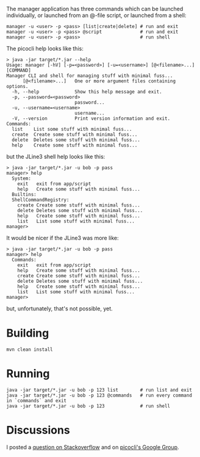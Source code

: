The manager application has three commands which can be launched individually,
or launched from an @-file script, or launched from a shell:

```
manager -u <user> -p <pass> [list|create|delete] # run and exit
manager -u <user> -p <pass> @script              # run and exit
manager -u <user> -p <pass>                      # run shell
```

The picocli help looks like this:

```
> java -jar target/*.jar --help
Usage: manager [-hV] [-p=<password>] [-u=<username>] [@<filename>...] [COMMAND]
Manager CLI and shell for managing stuff with minimal fuss...
      [@<filename>...]   One or more argument files containing options.
  -h, --help             Show this help message and exit.
  -p, --password=<password>
                         password...
  -u, --username=<username>
                         username...
  -V, --version          Print version information and exit.
Commands:
  list    List some stuff with minimal fuss...
  create  Create some stuff with minimal fuss...
  delete  Deletes some stuff with minimal fuss...
  help    Create some stuff with minimal fuss...
```
but the JLine3 shell help looks like this:
```
> java -jar target/*.jar -u bob -p pass
manager> help
  System:
    exit   exit from app/script
    help   Create some stuff with minimal fuss...
  Builtins:
  ShellCommandRegistry:
    create Create some stuff with minimal fuss...
    delete Deletes some stuff with minimal fuss...
    help   Create some stuff with minimal fuss...
    list   List some stuff with minimal fuss...
manager> 
```
It would be nicer if the JLine3 was more like:
```
> java -jar target/*.jar -u bob -p pass
manager> help
  Commands:
    exit   exit from app/script
    help   Create some stuff with minimal fuss...
    create Create some stuff with minimal fuss...
    delete Deletes some stuff with minimal fuss...
    help   Create some stuff with minimal fuss...
    list   List some stuff with minimal fuss...
manager> 
```
but, unfortunately, that's not possible, yet.

# Building

    mvn clean install

# Running

```
java -jar target/*.jar -u bob -p 123 list        # run list and exit
java -jar target/*.jar -u bob -p 123 @commands   # run every command in `commands` and exit
java -jar target/*.jar -u bob -p 123             # run shell

```

# Discussions

I posted a [question on Stackoverflow](https://stackoverflow.com/questions/62334604/parsing-multiple-picocli-sub-commands-and-a-shell) 
and on [picocli's Google Group](https://groups.google.com/forum/?utm_medium=email&utm_source=footer#!msg/picocli/KEeSxrX7y2Q/-hijfys5BAAJ).
